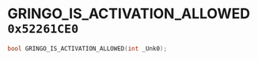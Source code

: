 # GRINGO_IS_ACTIVATION_ALLOWED `0x52261CE0`

```cpp
bool GRINGO_IS_ACTIVATION_ALLOWED(int _Unk0);
```